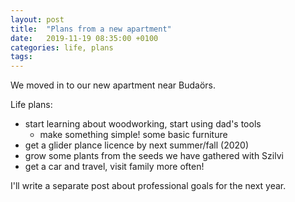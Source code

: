```yaml
---
layout: post
title:  "Plans from a new apartment"
date:   2019-11-19 08:35:00 +0100
categories: life, plans
tags: 
---
```


We moved in to our new apartment near Budaörs.

Life plans:
- start learning about woodworking, start using dad's tools
    - make something simple! some basic furniture
- get a glider plance licence by next summer/fall (2020)
- grow some plants from the seeds we have gathered with Szilvi
- get a car and travel, visit family more often!

I'll write a separate post about professional goals for the next year.
